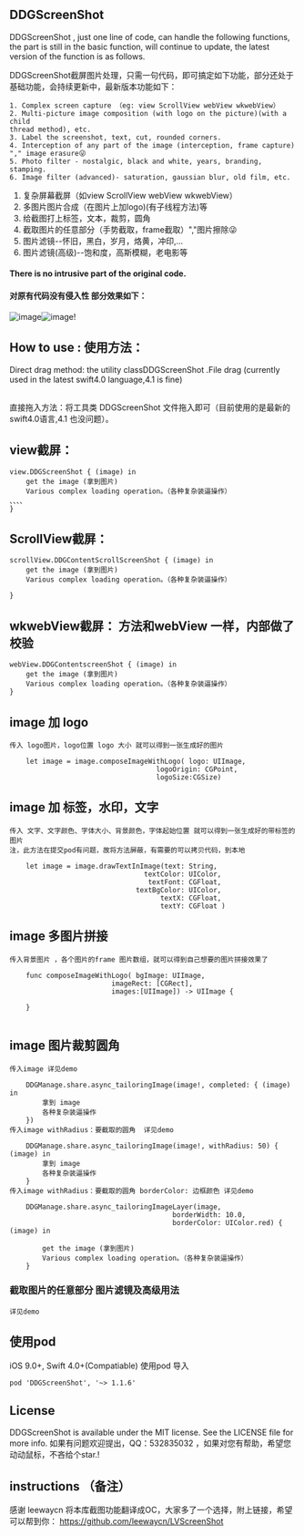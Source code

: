 ## DDGScreenShot
DDGScreenShot , just one line of code, can handle the following functions, the part is still in the basic function, will continue to update, the latest version of the function is as follows.

DDGScreenShot截屏图片处理，只需一句代码，即可搞定如下功能，部分还处于基础功能，会持续更新中，最新版本功能如下：


```
1. Complex screen capture （eg: view ScrollView webView wkwebView）
2. Multi-picture image composition (with logo on the picture)(with a child
thread method), etc.
3. Label the screenshot, text, cut, rounded corners.
4. Interception of any part of the image (interception, frame capture) "," image erasure😜
5. Photo filter - nostalgic, black and white, years, branding, stamping.
6. Image filter (advanced)- saturation, gaussian blur, old film, etc.
```

1. 复杂屏幕截屏（如view ScrollView webView wkwebView）
2. 多图片图片合成（在图片上加logo)(有子线程方法)等
3. 给截图打上标签，文本，裁剪，圆角
4. 截取图片的任意部分（手势截取，frame截取）","图片擦除😜
5. 图片滤镜--怀旧，黑白，岁月，烙黄，冲印,...
6. 图片滤镜(高级)--饱和度，高斯模糊，老电影等

#### There is no intrusive part of the original code.
#### 对原有代码没有侵入性  部分效果如下：

![image](https://raw.githubusercontent.com/dudongge/DDGScreenShot/master/gif/DDGImage0.gif)![image](https://raw.githubusercontent.com/dudongge/DDGScreenShot/master/gif/DDGImage1.gif)!

## How to use : 使用方法：
Direct drag method: the utility classDDGScreenShot .File drag (currently used in the latest swift4.0 language,4.1 is fine)
##
直接拖入方法：将工具类 DDGScreenShot
文件拖入即可（目前使用的是最新的swift4.0语言,4.1 也没问题）。
## view截屏：
```
view.DDGScreenShot { (image) in
    get the image (拿到图片)
    Various complex loading operation。（各种复杂装逼操作）
、、、、
}
```

## ScrollView截屏：
```
scrollView.DDGContentScrollScreenShot { (image) in
    get the image (拿到图片)
    Various complex loading operation。（各种复杂装逼操作）

}

```

## wkwebView截屏： 方法和webView 一样，内部做了校验
```
webView.DDGContentscreenShot { (image) in
    get the image (拿到图片)
    Various complex loading operation。（各种复杂装逼操作）
}
```

## image 加 logo
```
传入 logo图片，logo位置 logo 大小 就可以得到一张生成好的图片 

    let image = image.composeImageWithLogo( logo: UIImage,
                                    logoOrigin: CGPoint,
                                    logoSize:CGSize) 
```
                  
## image 加 标签，水印，文字
```
传入 文字、文字颜色、字体大小、背景颜色，字体起始位置 就可以得到一张生成好的带标签的图片
注，此方法在提交pod有问题，故将方法屏蔽，有需要的可以拷贝代码，到本地

    let image = image.drawTextInImage(text: String,
                                 textColor: UIColor,
                                  textFont: CGFloat,
                               textBgColor: UIColor,
                                     textX: CGFloat,
                                     textY: CGFloat ) 

```

## image 多图片拼接
```
传入背景图片 ，各个图片的frame 图片数组，就可以得到自己想要的图片拼接效果了

    func composeImageWithLogo( bgImage: UIImage,
                         imageRect: [CGRect],
                         images:[UIImage]) -> UIImage {
                         
    }
 
```

## image 图片裁剪圆角
```
传入image 详见demo

    DDGManage.share.async_tailoringImage(image!, completed: { (image)  in
        拿到 image 
        各种复杂装逼操作
    })
传入image withRadius：要截取的圆角  详见demo

    DDGManage.share.async_tailoringImage(image!, withRadius: 50) { (image) in
        拿到 image 
        各种复杂装逼操作
    }
传入image withRadius：要截取的圆角 borderColor: 边框颜色 详见demo

    DDGManage.share.async_tailoringImageLayer(image,
                                        borderWidth: 10.0,
                                        borderColor: UIColor.red) { (image) in
                                        
        get the image (拿到图片)
        Various complex loading operation。（各种复杂装逼操作） 
    }
```

### 截取图片的任意部分 图片滤镜及高级用法
```
详见demo
```

## 使用pod
iOS 9.0+, Swift 4.0+(Compatiable)
使用pod 导入
```
pod 'DDGScreenShot', '~> 1.1.6'
```

## License

DDGScreenShot is available under the MIT license. See the LICENSE file for more info.
如果有问题欢迎提出，QQ：532835032 ，如果对您有帮助，希望您动动鼠标，不吝给个star.!


## instructions （备注）

感谢   leewaycn 将本库截图功能翻译成OC，大家多了一个选择，附上链接，希望可以帮到你：
https://github.com/leewaycn/LVScreenShot





